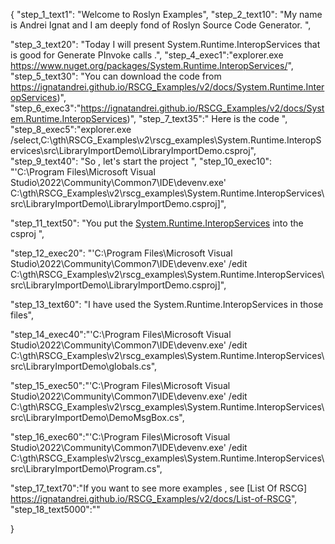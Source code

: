 {
    "step_1_text1": "Welcome to Roslyn Examples",
    "step_2_text10": "My name is Andrei Ignat and I am deeply fond of Roslyn Source Code Generator. ",

"step_3_text20": "Today I will present System.Runtime.InteropServices  that is good for Generate PInvoke calls .",
"step_4_exec1":"explorer.exe https://www.nuget.org/packages/System.Runtime.InteropServices/",
"step_5_text30": "You can download the code from https://ignatandrei.github.io/RSCG_Examples/v2/docs/System.Runtime.InteropServices)",
"step_6_exec3":"https://ignatandrei.github.io/RSCG_Examples/v2/docs/System.Runtime.InteropServices)",
"step_7_text35":" Here is the code ",
"step_8_exec5":"explorer.exe /select,C:\\gth\\RSCG_Examples\\v2\\rscg_examples\\System.Runtime.InteropServices\\src\\LibraryImportDemo\\LibraryImportDemo.csproj",
"step_9_text40": "So , let's start the project ",
"step_10_exec10": "'C:\\Program Files\\Microsoft Visual Studio\\2022\\Community\\Common7\\IDE\\devenv.exe' C:\\gth\\RSCG_Examples\\v2\\rscg_examples\\System.Runtime.InteropServices\\src\\LibraryImportDemo\\LibraryImportDemo.csproj]",

"step_11_text50": "You put the  [System.Runtime.InteropServices](https://www.nuget.org/packages/System.Runtime.InteropServices/) into the csproj ",

"step_12_exec20": "'C:\\Program Files\\Microsoft Visual Studio\\2022\\Community\\Common7\\IDE\\devenv.exe' /edit C:\\gth\\RSCG_Examples\\v2\\rscg_examples\\System.Runtime.InteropServices\\src\\LibraryImportDemo\\LibraryImportDemo.csproj]",

"step_13_text60": "I have used the System.Runtime.InteropServices in those files",


"step_14_exec40":"'C:\\Program Files\\Microsoft Visual Studio\\2022\\Community\\Common7\\IDE\\devenv.exe' /edit C:\\gth\\RSCG_Examples\\v2\\rscg_examples\\System.Runtime.InteropServices\\src\\LibraryImportDemo\\globals.cs",

"step_15_exec50":"'C:\\Program Files\\Microsoft Visual Studio\\2022\\Community\\Common7\\IDE\\devenv.exe' /edit C:\\gth\\RSCG_Examples\\v2\\rscg_examples\\System.Runtime.InteropServices\\src\\LibraryImportDemo\\DemoMsgBox.cs",

"step_16_exec60":"'C:\\Program Files\\Microsoft Visual Studio\\2022\\Community\\Common7\\IDE\\devenv.exe' /edit C:\\gth\\RSCG_Examples\\v2\\rscg_examples\\System.Runtime.InteropServices\\src\\LibraryImportDemo\\Program.cs",

"step_17_text70":"If you want to see more examples , see  [List Of RSCG] https://ignatandrei.github.io/RSCG_Examples/v2/docs/List-of-RSCG",
"step_18_text5000":""

}